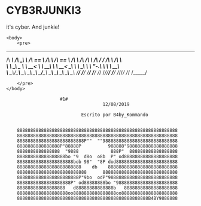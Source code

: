 # CYB3RJUNKI3
it's cyber. And junkie!

<!DOCTYPE html PUBLIC "-//W3C//DTD XHTML 1.0 Transitional//EN"
"http://www.w3.org/TR/xhtml1/DTD/xhtml1-transitional.dtd"> 
<html xmlns="http://www.w3.org/1999/xhtml">
   
   
    <body>
        <pre>
 ______   __  __   ______   ______   ______      __   __  __   __  __   __   ______    
/\  ___\ /\ \_\ \ /\  == \ /\  ___\ /\  == \    /\ \ /\ \/\ \ /\ \/ /  /\ \ /\  ___\   
\ \ \____\ \____ \\ \  __< \ \  __\ \ \  __<   _\_\ \\ \ \_\ \\ \  _"-.\ \ \\ \  __\   
 \ \_____\\/\_____\\ \_____\\ \_____\\ \_\ \_\/\_____\\ \_____\\ \_\ \_\\ \_\\ \_____\ 
  \/_____/ \/_____/ \/_____/ \/_____/ \/_/ /_/\/_____/ \/_____/ \/_/\/_/ \/_/ \/_____/ 
  
  
                                                                                       
        </pre>
    </body>
</html>

					    #1#
                                        12/08/2019
                                  
                                Escrito por B4by_Kommando

                                           
		888888888888888888888888888888888888888888888888888888888888
		888888888888888888888888888888888888888888888888888888888888
		8888888888888888888888888P""  ""9888888888888888888888888888
		8888888888888888P"88888P          988888"9888888888888888888
		8888888888888888  "9888            888P"  888888888888888888
		888888888888888888bo "9  d8o  o8b  P" od88888888888888888888
		888888888888888888888bob 98"  "8P dod88888888888888888888888
		888888888888888888888888    db    88888888888888888888888888
		88888888888888888888888888      8888888888888888888888888888
		88888888888888888888888P"9bo  odP"98888888888888888888888888
		88888888888888888888P" od88888888bo "98888888888888888888888
		888888888888888888   d88888888888888b   88888888888888888888
		8888888888888888888oo8888888888888888oo888888888888888888888
		8888888888888888888888888888888888888888888888888B4BY9888888
